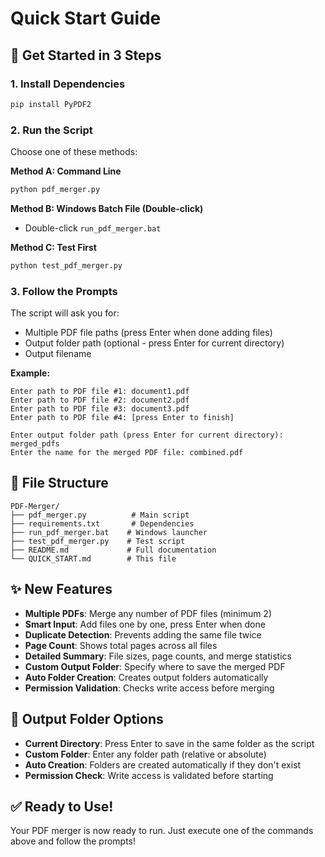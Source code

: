 # Quick Start Guide

## 🚀 Get Started in 3 Steps

### 1. Install Dependencies
```bash
pip install PyPDF2
```

### 2. Run the Script
Choose one of these methods:

**Method A: Command Line**
```bash
python pdf_merger.py
```

**Method B: Windows Batch File (Double-click)**
- Double-click `run_pdf_merger.bat`

**Method C: Test First**
```bash
python test_pdf_merger.py
```

### 3. Follow the Prompts
The script will ask you for:
- Multiple PDF file paths (press Enter when done adding files)
- Output folder path (optional - press Enter for current directory)
- Output filename

**Example:**
```
Enter path to PDF file #1: document1.pdf
Enter path to PDF file #2: document2.pdf
Enter path to PDF file #3: document3.pdf
Enter path to PDF file #4: [press Enter to finish]

Enter output folder path (press Enter for current directory): merged_pdfs
Enter the name for the merged PDF file: combined.pdf
```

## 📁 File Structure
```
PDF-Merger/
├── pdf_merger.py          # Main script
├── requirements.txt       # Dependencies
├── run_pdf_merger.bat    # Windows launcher
├── test_pdf_merger.py    # Test script
├── README.md             # Full documentation
└── QUICK_START.md        # This file
```

## ✨ New Features
- **Multiple PDFs**: Merge any number of PDF files (minimum 2)
- **Smart Input**: Add files one by one, press Enter when done
- **Duplicate Detection**: Prevents adding the same file twice
- **Page Count**: Shows total pages across all files
- **Detailed Summary**: File sizes, page counts, and merge statistics
- **Custom Output Folder**: Specify where to save the merged PDF
- **Auto Folder Creation**: Creates output folders automatically
- **Permission Validation**: Checks write access before merging

## 📂 Output Folder Options
- **Current Directory**: Press Enter to save in the same folder as the script
- **Custom Folder**: Enter any folder path (relative or absolute)
- **Auto Creation**: Folders are created automatically if they don't exist
- **Permission Check**: Write access is validated before starting

## ✅ Ready to Use!
Your PDF merger is now ready to run. Just execute one of the commands above and follow the prompts! 